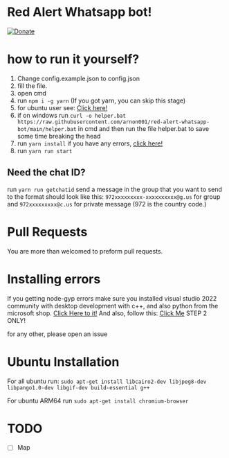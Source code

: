 # Red Alert Whatsapp bot!
[![Donate](https://img.shields.io/badge/Donate-PayPal-green.svg)](https://ko-fi.com/arnon001)

# how to run it yourself?
1. Change config.example.json to config.json
2. fill the file.
3. open cmd
4. run `npm i -g yarn` (If you got yarn, you can skip this stage)
5. for ubuntu user see: [Click here!](#ubuntu-installation)
6. if on windows run `curl -o helper.bat https://raw.githubusercontent.com/arnon001/red-alert-whatsapp-bot/main/helper.bat` in cmd and then run the file helper.bat to save some time breaking the head
7. run `yarn install` if you have any errors, [click here!](#installing-errors)
8. run `yarn run start`


## Need the chat ID?
run `yarn run getchatid`
send a message in the group that you want to send to
the format should look like this: `972xxxxxxxxx-xxxxxxxxxx@g.us` for group and `972xxxxxxxxx@c.us` for private message (972 is the country code.)
# Pull Requests
You are more than welcomed to preform pull requests.

# Installing errors
If you getting node-gyp errors make sure you installed visual studio 2022 community with desktop development with c++, and also python from the microsoft shop. [Click Here to it!](https://www.microsoft.com/store/productId/9PJPW5LDXLZ5?ocid=pdpshare)
And also, follow this: [Click Me](https://github.com/Automattic/node-canvas/wiki/Installation:-Windows#2-installing-gtk-2) STEP 2 ONLY!

for any other, please open an issue

# Ubuntu Installation
For all ubuntu run: `sudo apt-get install libcairo2-dev libjpeg8-dev libpango1.0-dev libgif-dev build-essential g++`

For ubuntu ARM64 run `sudo apt-get install chromium-browser`
# TODO
- [ ] Map
